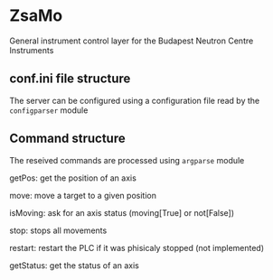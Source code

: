 # ZsaMo
General instrument control layer for the Budapest Neutron Centre Instruments

## conf.ini file structure
The server can be configured using a configuration file read by the <code>configparser</code> module

## Command structure
The reseived commands are processed using <code>argparse</code> module
 
getPos: get the position of an axis

move: move a target to a given position

isMoving: ask for an axis status (moving[True] or not[False])

stop: stops all movements

restart: restart the PLC if it was phisicaly stopped (not implemented)

getStatus: get the status of an axis

